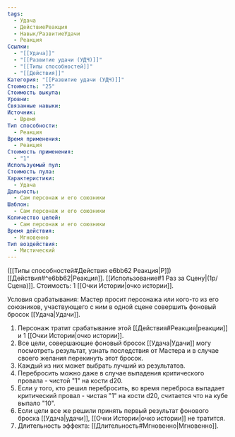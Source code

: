 ```yaml
---
tags:
  - Удача
  - ДействиеРеакция
  - Навык/РазвитиеУдачи
  - Реакция
Ссылки:
  - "[[Удача]]"
  - "[[Развитие удачи (УДЧ)]]"
  - "[[Типы способностей]]"
  - "[[Действия]]"
Категория: "[[Развитие удачи (УДЧ)]]"
Стоимость: "25"
Стоимость выкупа: 
Уровни: 
Связанные навыки: 
Источник:
  - Время
Тип способности:
  - Реакция
Время применения:
  - Реакция
Стоимость применения:
  - "1"
Используемый пул: 
Стоимость пула: 
Характеристики:
  - Удача
Дальность:
  - Сам персонаж и его союзники
Шаблон:
  - Сам персонаж и его союзники
Количество целей:
  - Сам персонаж и его союзники
Время действия:
  - Мгновенно
Тип воздействия:
  - Мистический
---
```

([[Типы способностей#Действия e6bb62 Реакция|Р]]) [[Действия#^e6bb62|Реакция]]. [[Использование#1 Раз за Сцену|(1р/Сцена)]]. Стоимость: 1 [[Очки Истории|очко истории]].

Условия срабатывания: Мастер просит персонажа или кого-то из его союзников, участвующего с ним в одной сцене совершить фоновый бросок [[Удача|Удачи]]. 

1. Персонаж тратит срабатывание этой [[Действия#Реакция|реакции]] и 1 [[Очки Истории|очко истории]]. 
2. Все цели, совершающие фоновый бросок [[Удача|Удачи]] могу посмотреть результат, узнать последствия от Мастера и в случае своего желания перекинуть этот бросок. 
3. Каждый из них может выбрать лучший из результатов.
4. Перебросить можно даже в случае выпадения критического провала - чистой "1" на кости d20.
5. Если у того, кто решил перебросить, во время переброса выпадает критический провал - чистая "1" на кости d20, считается что на кубе выпало "10".
6. Если цели все же решили принять первый результат фонового броска [[Удача|удачи]], [[Очки Истории|очко истории]] не тратится. 
7. Длительность эффекта: [[Длительность#Мгновенно|Мгновенно]].